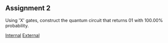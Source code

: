 ## Assignment 2

Using 'X' gates, construct the quantum circuit that returns 01 with 100.00% probability.

<!-- ![Circuit diagram](../demos/fig/assignment2.png) -->

[Internal](https://github.com/pqcee/Quantum-courses/blob/main/lectures/chapter4.md)
[External](https://quantum.microsoft.com/en-us/insights/education/concepts/single-qubit-gates)
